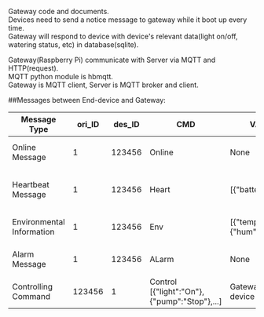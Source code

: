Gateway code and documents.   
Devices need to send a notice message to gateway while it boot up every time.   
Gateway will respond to device with device's relevant data(light on/off, watering status, etc) in database(sqlite).  

Gateway(Raspberry Pi) communicate with Server via MQTT and HTTP(request).  
MQTT python module is hbmqtt.   
Gateway is MQTT client, Server is MQTT broker and client.     

##Messages between End-device and Gateway:   

Message Type | ori_ID | des_ID | CMD | VALUE | Message Direction   
------------ | ------------- | ------------- | ------------- | ------------- | -------------    
Online Message | 1 | 123456 | Online | None | End-device -> Gateway    
Heartbeat Message | 1 |	123456 |	Heart |	[{"battery":"80"}] |	End-device -> Gateway    
Environmental Information |	1 |	123456 |	Env	| [{"temp":"28"},{"hum":"65"},...] | End-device -> Gateway     
Alarm Message | 1 | 123456 | ALarm | None | End-device -> Gateway     
Controlling Command |	123456 |	1 |	Control	[{"light":"On"},{"pump":"Stop"},...] | Gateway -> End-device




